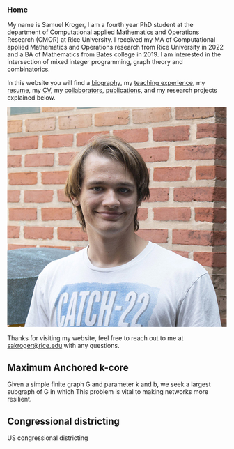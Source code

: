 ### Home

My name is Samuel Kroger, I am a fourth year PhD student at the department of Computational applied Mathematics and Operations Research (CMOR) at Rice University.
I received my MA of Computational applied Mathematics and Operations research from Rice University in 2022 and a BA of Mathematics from Bates college in 2019.
I am interested in the intersection of mixed integer programming, graph theory and combinatorics.

In this website you will find a [biography](pages/bio.md), my [teaching experience](pages/teaching.md), my [resume](pdfs/Samuel_Kroger_Resume.pdf), my [CV](pdfs/Samuel_Kroger_cv.pdf), my [collaborators](collaborators.md), [publications](pages/publications), and my research projects explained below.

![An image of me, Samuel Kroger](images/samuel_kroger.jpg)

Thanks for visiting my website, feel free to reach out to me at sakroger@rice.edu with any questions.

## Maximum Anchored k-core

Given a simple finite graph G and parameter k and b, we seek a largest subgraph of G in which
This problem is vital to making networks more resilient.


## Congressional districting

US congressional districting